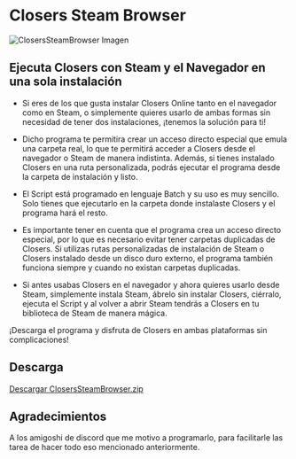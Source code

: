 # Closers Steam Browser

![ClosersSteamBrowser Imagen](https://i.imgur.com/7nvAQEe.png)

## Ejecuta Closers con Steam y el Navegador en una sola instalación

* Si eres de los que gusta instalar Closers Online tanto en el navegador como en Steam, o simplemente quieres usarlo de ambas formas sin necesidad de tener dos instalaciones, ¡tenemos la solución para ti!

* Dicho programa te permitira crear un acceso directo especial que emula una carpeta real, lo que te permitirá acceder a Closers desde el navegador o Steam de manera indistinta. Además, si tienes instalado Closers en una ruta personalizada, podrás ejecutar el programa desde la carpeta de instalación y listo.

* El Script está programado en lenguaje Batch y su uso es muy sencillo. Solo tienes que ejecutarlo en la carpeta donde instalaste Closers y el programa hará el resto. 

* Es importante tener en cuenta que el programa crea un acceso directo especial, por lo que es necesario evitar tener carpetas duplicadas de Closers. Si utilizas rutas personalizadas de instalación de Steam o Closers instalado desde un disco duro externo, el programa también funciona siempre y cuando no existan carpetas duplicadas.

* Si antes usabas Closers en el navegador y ahora quieres usarlo desde Steam, simplemente instala Steam, ábrelo sin instalar Closers, ciérralo, ejecuta el Script y al volver a abrir Steam tendrás a Closers en tu biblioteca de Steam de manera mágica.

¡Descarga el programa y disfruta de Closers en ambas plataformas sin complicaciones!

## Descarga

[Descargar ClosersSteamBrowser.zip](https://github.com/Henrykun/ClosersSteamBrowser/archive/master.zip)

## Agradecimientos

A los amigoshi de discord que me motivo a programarlo, para facilitarle las tarea de hacer todo eso mencionado anteriormente.
